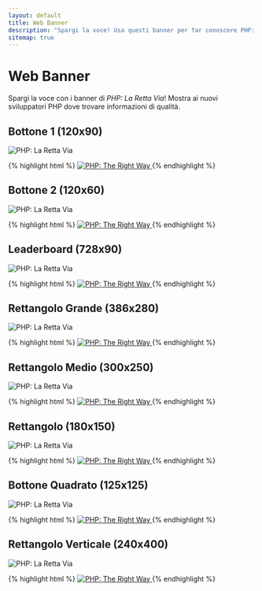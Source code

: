 ```yaml
---
layout: default
title: Web Banner
description: "Spargi la voce! Usa questi banner per far conoscere PHP: La Retta Via ai nuovi sviluppatori PHP"
sitemap: true
---
```


# Web Banner

Spargi la voce con i banner di _PHP: La Retta Via_! Mostra ai nuovi sviluppatori
PHP dove trovare informazioni di qualità.

## Bottone 1 (120x90)

<p><img src="/images/banners/btn1-120x90.png" alt="PHP: La Retta Via"/></p>

{% highlight html %}
<a href="http://www.phptherightway.com">
    <img src="http://www.phptherightway.com/images/banners/btn1-120x90.png" alt="PHP: The Right Way"/>
</a>
{% endhighlight %}

## Bottone 2 (120x60)

<p><img src="/images/banners/btn2-120x60.png" alt="PHP: La Retta Via"/></p>

{% highlight html %}
<a href="http://www.phptherightway.com">
    <img src="http://www.phptherightway.com/images/banners/btn2-120x60.png" alt="PHP: The Right Way"/>
</a>
{% endhighlight %}

## Leaderboard (728x90)

<p><img src="/images/banners/leaderboard-728x90.png" alt="PHP: La Retta Via"/></p>

{% highlight html %}
<a href="http://www.phptherightway.com">
    <img src="http://www.phptherightway.com/images/banners/leaderboard-728x90.png" alt="PHP: The Right Way"/>
</a>
{% endhighlight %}

## Rettangolo Grande (386x280)

<p><img src="/images/banners/lg-rect-386x280.png" alt="PHP: La Retta Via"/></p>

{% highlight html %}
<a href="http://www.phptherightway.com">
    <img src="http://www.phptherightway.com/images/banners/lg-rect-386x280.png" alt="PHP: The Right Way"/>
</a>
{% endhighlight %}

## Rettangolo Medio (300x250)

<p><img src="/images/banners/med-rect-300x250.png" alt="PHP: La Retta Via"/></p>

{% highlight html %}
<a href="http://www.phptherightway.com">
    <img src="http://www.phptherightway.com/images/banners/med-rect-300x250.png" alt="PHP: The Right Way"/>
</a>
{% endhighlight %}

## Rettangolo (180x150)

<p><img src="/images/banners/rect-180x150.png" alt="PHP: La Retta Via"/></p>

{% highlight html %}
<a href="http://www.phptherightway.com">
    <img src="http://www.phptherightway.com/images/banners/rect-180x150.png" alt="PHP: The Right Way"/>
</a>
{% endhighlight %}

## Bottone Quadrato (125x125)

<p><img src="/images/banners/sq-btn-125x125.png" alt="PHP: La Retta Via"/></p>

{% highlight html %}
<a href="http://www.phptherightway.com">
    <img src="http://www.phptherightway.com/images/banners/sq-btn-125x125.png" alt="PHP: The Right Way"/>
</a>
{% endhighlight %}

## Rettangolo Verticale (240x400)

<p><img src="/images/banners/vert-rect-240x400.png" alt="PHP: La Retta Via"/></p>

{% highlight html %}
<a href="http://www.phptherightway.com">
    <img src="http://www.phptherightway.com/images/banners/vert-rect-240x400.png" alt="PHP: The Right Way"/>
</a>
{% endhighlight %}
